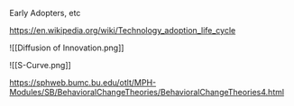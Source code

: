 

Early Adopters, etc

https://en.wikipedia.org/wiki/Technology_adoption_life_cycle


![[Diffusion of Innovation.png]]



![[S-Curve.png]]


https://sphweb.bumc.bu.edu/otlt/MPH-Modules/SB/BehavioralChangeTheories/BehavioralChangeTheories4.html